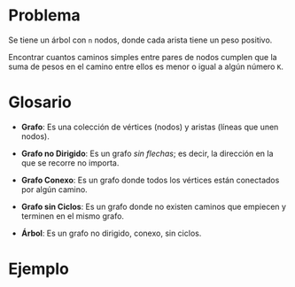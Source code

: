 # Problema
Se tiene un árbol con `n` nodos, donde cada arista tiene un peso positivo.

Encontrar cuantos caminos simples entre pares de nodos cumplen que la suma de pesos en el camino entre ellos es menor o igual a algún número `K`.

# Glosario
* **Grafo**: Es una colección de vértices (nodos) y aristas (líneas que unen nodos).
* **Grafo no Dirigido**: Es un grafo *sin flechas*; es decir, la dirección en la que se recorre no importa.
* **Grafo Conexo**: Es un grafo donde todos los vértices están conectados por algún camino.
* **Grafo sin Ciclos**: Es un grafo donde no existen caminos que empiecen y terminen en el mismo grafo.

* **Árbol**: Es un grafo no dirigido, conexo, sin ciclos.


# Ejemplo

